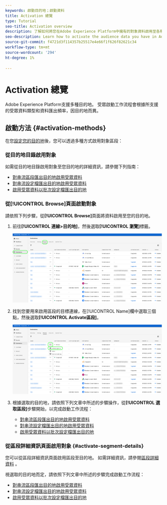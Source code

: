 ```yaml
---
keywords: 啟動目的地；啟動資料
title: Activation 總覽
type: Tutorial
seo-title: Activation overview
description: 了解如何將您在Adobe Experience Platform中擁有的對象資料啟用至各種類型的目的地。
seo-description: Learn how to activate the audience data you have in Adobe Experience Platform to various types of destinations.
source-git-commit: f4721d3f114357b25517e4e66f1f626f82621c34
workflow-type: tm+mt
source-wordcount: '294'
ht-degree: 1%

---
```



# Activation 總覽

Adobe Experience Platform支援多種目的地。 受眾啟動工作流程會根據所支援的受眾資料類型和資料匯出頻率，因目的地而異。

## 啟動方法 {#activation-methods}

在您[設定您的目的地](connect-destination.md)後，您可以透過多種方式啟用對象區段：

### 從目的地目錄啟用對象

如需從目的地目錄啟用對象至您目的地的詳細資訊，請參閱下列指南：

* [對串流區段匯出目的地啟用受眾資料](activate-segment-streaming-destinations.md)
* [對串流設定檔匯出目的地啟用受眾資料](activate-streaming-profile-destinations.md)
* [啟用受眾資料以批次設定檔匯出目的地](activate-batch-profile-destinations.md)

### 從[!UICONTROL Browse]頁面啟動對象

請依照下列步驟，從&#x200B;**[!UICONTROL Browse]**&#x200B;頁面將資料啟用至您的目的地。

1. 前往&#x200B;**[!UICONTROL 連線>目的地]**，然後選取&#x200B;**[!UICONTROL 瀏覽]**&#x200B;標籤。

   ![「瀏覽」頁簽](../assets/ui/activation-overview/browse-tab.png)

1. 找到您要用來啟用區段的目標連線，在[!UICONTROL Name]欄中選取三個點，然後選取&#x200B;**[!UICONTROL Activate區段]**。

   ![「啟用區段」按鈕](../assets/ui/activation-overview/activate-segments.png)

1. 根據選取的目的地，請依照下列文章中所述的步驟操作，從&#x200B;**[!UICONTROL 選取區段]**&#x200B;步驟開始，以完成啟動工作流程：

   * [對串流區段匯出目的地啟用受眾資料](activate-segment-streaming-destinations.md)
   * [對串流設定檔匯出目的地啟用受眾資料](activate-streaming-profile-destinations.md)
   * [啟用受眾資料以批次設定檔匯出目的地](activate-batch-profile-destinations.md)

### 從區段詳細資訊頁面啟用對象 {#activate-segment-details}

您可以從區段詳細資訊頁面啟用區段至目的地。 如需詳細資訊，請參閱[區段詳細資料](../../segmentation/ui/overview.md#segment-details) 。

視選取的目的地而定，請依照下列文章中所述的步驟完成啟動工作流程：

* [對串流區段匯出目的地啟用受眾資料](activate-segment-streaming-destinations.md)
* [對串流設定檔匯出目的地啟用受眾資料](activate-streaming-profile-destinations.md)
* [啟用受眾資料以批次設定檔匯出目的地](activate-batch-profile-destinations.md)